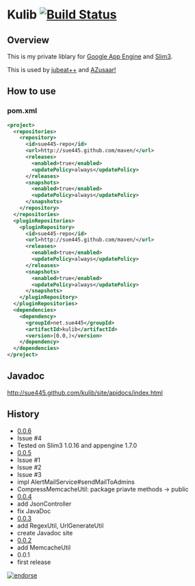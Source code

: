 # Kulib [![Build Status](http://ci.sue445.net/jenkins/job/kulib/badge/icon)](http://ci.sue445.net/jenkins/job/kulib/)
## Overview
This is my private liblary for [Google App Engine](http://code.google.com/intl/en/appengine/) and [Slim3](https://sites.google.com/site/slim3appengine/).

This is used by [jubeat++](http://jubeatplusplus.appspot.com/) and [AZusaar!](http://azusaar.appspot.com/)

## How to use
### pom.xml
```xml
<project>
  <repositories>
    <repository>
      <id>sue445-repo</id>
      <url>http://sue445.github.com/maven/</url>
      <releases>
        <enabled>true</enabled>
        <updatePolicy>always</updatePolicy>
      </releases>
      <snapshots>
        <enabled>true</enabled>
        <updatePolicy>always</updatePolicy>
      </snapshots>
    </repository>
  </repositories>
  <pluginRepositories>
    <pluginRepository>
      <id>sue445-repo</id>
      <url>http://sue445.github.com/maven/</url>
      <releases>
        <enabled>true</enabled>
        <updatePolicy>always</updatePolicy>
      </releases>
      <snapshots>
        <enabled>true</enabled>
        <updatePolicy>always</updatePolicy>
      </snapshots>
    </pluginRepository>
  </pluginRepositories>
  <dependencies>
    <dependency>
      <groupId>net.sue445</groupId>
      <artifactId>kulib</artifactId>
      <version>[0.0,)</version>
    </dependency>
  </dependencies>
</project>
```

## Javadoc
http://sue445.github.com/kulib/site/apidocs/index.html

## History
* [0.0.6](https://github.com/sue445/kulib/commit/75eefd290c7df5abecf6e8186abbe15a29c46fc0)
 * Issue #4
 * Tested on Slim3 1.0.16 and appengine 1.7.0
* [0.0.5](https://github.com/sue445/kulib/commit/6494683a371b7bea53a8972528ea84070fecc538)
 * Issue #1
 * Issue #2
 * Issue #3
 * impl AlertMailService#sendMailToAdmins
 * CompressMemcacheUtil: package priavte methods -> public
* [0.0.4](https://github.com/sue445/kulib/commit/5192c5636d08d67e5b193e0f0af113dd2f45edc7)
 * add JsonController
 * fix JavaDoc
* [0.0.3](https://github.com/sue445/kulib/commit/0a956220db35fef8124af3246d2e533198ee6dcd)
 * add RegexUtil, UrlGenerateUtil
 * create Javadoc site
* [0.0.2](https://github.com/sue445/kulib/commit/442d2612a7a42f7a7e416b0bf9ff8a4bbbe7e4d9)
 * add MemcacheUtil
* 0.0.1
 * first release

[![endorse](http://api.coderwall.com/sue445/endorsecount.png)](http://coderwall.com/sue445)
